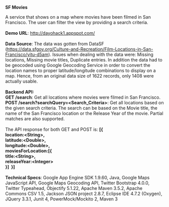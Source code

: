 <b>SF Movies</b>

A service that shows on a map where movies have been filmed in San Francisco. The user can filter the view by providing a search criteria.
<br />
<br />
<b>Demo URL</b>: http://dayohack1.appspot.com/
<br />
<br />
<b>Data Source</b>: The data was gotten from DataSF (https://data.sfgov.org/Culture-and-Recreation/Film-Locations-in-San-Francisco/yitu-d5am). Issues when dealing with the data were: Missing locations, Missing movie titles, Duplicate entries. In addition the data had to be geocoded using Google Geocoding Service in order to convert the location names to proper latitude/longitude combinations to display on a map. Hence, from an original data size of 1622 records, only 1408 were actually usable.
<br />
<br />
<b>Backend API:</b>
<br />
<b>GET /search</b>: Get all locations where movies were filmed in San Francisco.
<br />
<b>POST /search?searchQuery=<Search_Criteria></b>: Get all locations based on the given search criteria. The search can be based on the Movie title, the name of the San Francisco location or the Release Year of the movie. Partial matches are also supported.
<br />
<br />
The API response for both GET and POST is:
<b>
[{<br />
  location:&lt;String&gt;,<br />
  latitude:&lt;Double&gt;,<br />
  longitude:&lt;Double&gt;,<br />
  moviesForLocation:[{<br />
    title:&lt;String&gt;,<br />
    releaseYear:&lt;Integer&gt;<br />
  }]&nbsp;
}]
</b>
<br />
<br />
<b>Technical Specs</b>: 
Google App Engine SDK 1.9.60, 
Java, 
Google Maps JavaScript API, 
Google Maps Geocoding API, 
Twitter Bootstrap 4.0.0, 
Twitter Typeahead, 
Objectify 5.1.22, 
Apache Maven 3.5.2, 
Apache Commons CSV 1.5, 
Jackson JSON project 2.8.7, 
Eclipse IDE 4.7.2 (Oxygen), 
JQuery 3.3.1,
Junit 4,
PowerMock/Mockito 2,
Maven 3
